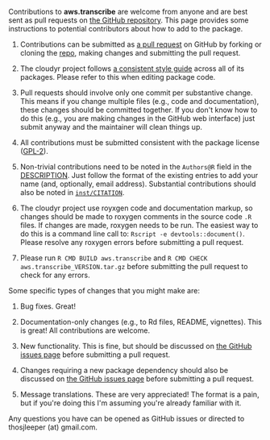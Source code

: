 Contributions to **aws.transcribe** are welcome from anyone and are best sent as pull requests on [the GitHub repository](https://github.com/cloudyr/aws.transcribe/). This page provides some instructions to potential contributors about how to add to the package.

 1. Contributions can be submitted as [a pull request](https://help.github.com/articles/creating-a-pull-request/) on GitHub by forking or cloning the [repo](https://github.com/cloudyr/aws.transcribe/), making changes and submitting the pull request.
 
 2. The cloudyr project follows [a consistent style guide](http://cloudyr.github.io/styleguide/index.html) across all of its packages. Please refer to this when editing package code.
 
 3. Pull requests should involve only one commit per substantive change. This means if you change multiple files (e.g., code and documentation), these changes should be committed together. If you don't know how to do this (e.g., you are making changes in the GitHub web interface) just submit anyway and the maintainer will clean things up.
 
 4. All contributions must be submitted consistent with the package license ([GPL-2](http://www.gnu.org/licenses/old-licenses/gpl-2.0.en.html)).
 
 5. Non-trivial contributions need to be noted in the `Authors@R` field in the [DESCRIPTION](https://github.com/cloudyr/aws.transcribe/blob/master/DESCRIPTION). Just follow the format of the existing entries to add your name (and, optionally, email address). Substantial contributions should also be noted in [`inst/CITATION`](https://github.com/cloudyr/aws.transcribe/blob/master/inst/CITATION).
 
 6. The cloudyr project use royxgen code and documentation markup, so changes should be made to roxygen comments in the source code `.R` files. If changes are made, roxygen needs to be run. The easiest way to do this is a command line call to: `Rscript -e devtools::document()`. Please resolve any roxygen errors before submitting a pull request.
 
 7. Please run `R CMD BUILD aws.transcribe` and `R CMD CHECK aws.transcribe_VERSION.tar.gz` before submitting the pull request to check for any errors.
 
Some specific types of changes that you might make are:

 1. Bug fixes. Great!
 
 2. Documentation-only changes (e.g., to Rd files, README, vignettes). This is great! All contributions are welcome.
 
 3. New functionality. This is fine, but should be discussed on [the GitHub issues page](https://github.com/cloudyr/aws.transcribe/issues) before submitting a pull request.
 
 3. Changes requiring a new package dependency should also be discussed on [the GitHub issues page](https://github.com/cloudyr/aws.transcribe/issues) before submitting a pull request.
 
 4. Message translations. These are very appreciated! The format is a pain, but if you're doing this I'm assuming you're already familiar with it.

Any questions you have can be opened as GitHub issues or directed to thosjleeper (at) gmail.com.
